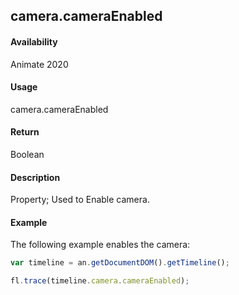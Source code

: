 ## camera.cameraEnabled	

#### Availability

Animate 2020

#### Usage

camera.cameraEnabled	

#### Return

Boolean

#### Description

Property; Used to Enable camera.

#### Example

The following example enables the camera:

```javascript
var timeline = an.getDocumentDOM().getTimeline();

fl.trace(timeline.camera.cameraEnabled);
```